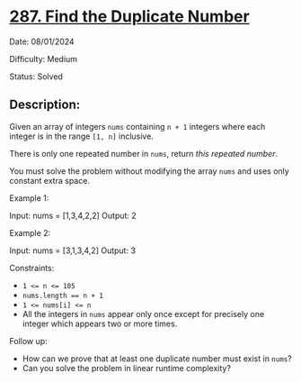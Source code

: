 # [287\. Find the Duplicate Number](https://leetcode.com/problems/find-the-duplicate-number/)

Date: 08/01/2024

Difficulty: Medium

Status: Solved

## Description:

Given an array of integers `nums` containing `n + 1` integers where each integer is in the range `[1, n]` inclusive.

There is only one repeated number in `nums`, return *this repeated number*.

You must solve the problem without modifying the array `nums` and uses only constant extra space.

Example 1:

Input: nums = [1,3,4,2,2]
Output: 2

Example 2:

Input: nums = [3,1,3,4,2]
Output: 3

Constraints:

-   `1 <= n <= 105`
-   `nums.length == n + 1`
-   `1 <= nums[i] <= n`
-   All the integers in `nums` appear only once except for precisely one integer which appears two or more times.

Follow up:

-   How can we prove that at least one duplicate number must exist in `nums`?
-   Can you solve the problem in linear runtime complexity?